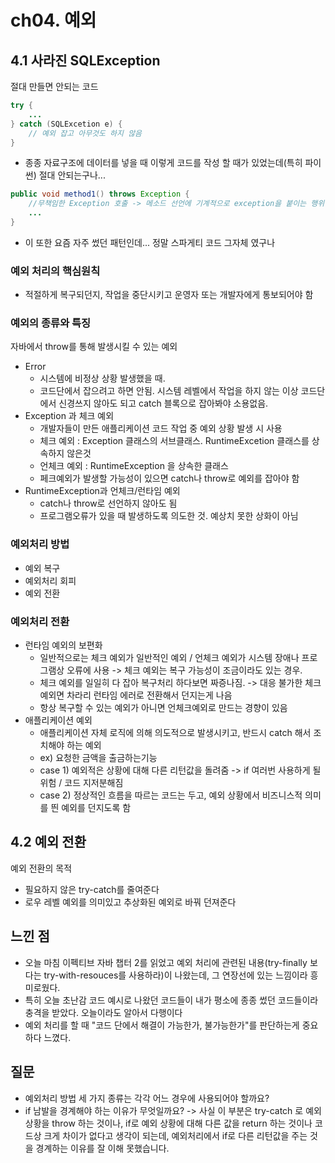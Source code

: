 # ch04. 예외
## 4.1 사라진 SQLException
절대 만들면 안되는 코드
```java
try {
    ...
} catch (SQLExcetion e) {
    // 예외 잡고 아무것도 하지 않음
}
```
- 종종 자료구조에 데이터를 넣을 때 이렇게 코드를 작성 할 때가 있었는데(특히 파이썬) 절대 안되는구나...

```java
public void method1() throws Exception {
    //무책임한 Exception 호출 -> 메소드 선언에 기계적으로 exception을 붙이는 행위
    ...
}
```
- 이 또한 요즘 자주 썼던 패턴인데... 정말 스파게티 코드 그자체 였구나


### 예외 처리의 핵심원칙
- 적절하게 복구되던지, 작업을 중단시키고 운영자 또는 개발자에게 통보되어야 함

### 예외의 종류와 특징
자바에서 throw를 통해 발생시킬 수 있는 예외
- Error
  - 시스템에 비정상 상황 발생했을 때.
  - 코드단에서 잡으려고 하면 안됨. 시스템 레벨에서 작업을 하지 않는 이상 코드단에서 신경쓰지 않아도 되고 catch 블록으로 잡아봐야 소용없음.
- Exception 과 체크 예외
  - 개발자들이 만든 애플리케이션 코드 작업 중 예외 상황 발생 시 사용
  - 체크 예외 : Exception 클래스의 서브클래스. RuntimeExcetion 클래스를 상속하지 않은것
  - 언체크 예외 : RuntimeException 을 상속한 클래스
  - 페크예외가 발생할 가능성이 있으면 catch나 throw로 예외를 잡아야 함
- RuntimeException과 언체크/런타임 예외
  - catch나 throw로 선언하지 않아도 됨
  - 프로그램오류가 있을 때 발생하도록 의도한 것. 예상치 못한 상화이 아님

### 예외처리 방법
- 예외 복구
- 예외처리 회피 
- 예외 전환

### 예외처리 전환
- 런타임 예외의 보편화
  - 일반적으로는 체크 예외가 일반적인 예외 / 언체크 예외가 시스템 장애나 프로그램상 오류에 사용 -> 체크 예외는 복구 가능성이 조금이라도 있는 경우.
  - 체크 예외를 일일히 다 잡아 복구처리 하다보면 짜증나짐. -> 대응 불가한 체크 예외면 차라리 런타임 에러로 전환해서 던지는게 나음
  - 항상 복구할 수 있는 예외가 아니면 언체크예외로 만드는 경향이 있음
- 애플리케이션 예외
  - 애플리케이션 자체 로직에 의해 의도적으로 발생시키고, 반드시 catch 해서 조치해야 하는 예외
  - ex) 요청한 금액을 출금하는기능
  - case 1) 예외적은 상황에 대해 다른 리턴값을 돌려줌 -> if 여러번 사용하게 될 위험 / 코드 지저분해짐
  - case 2) 정상적인 흐름을 따르는 코드는 두고, 예외 상황에서 비즈니스적 의미를 띈 예외를 던지도록 함

## 4.2 예외 전환
예외 전환의 목적
- 필요하지 않은 try-catch를 줄여준다
- 로우 레벨 예외를 의미있고 추상화된 예외로 바꿔 던져준다

## 느낀 점
- 오늘 마침 이펙티브 자바 챕터 2를 읽었고 예외 처리에 관련된 내용(try-finally 보다는 try-with-resouces를 사용하라)이 나왔는데, 그 연장선에 있는 느낌이라 흥미로웠다.
- 특히 오늘 초난감 코드 예시로 나왔던 코드들이 내가 평소에 종종 썼던 코드들이라 충격을 받았다. 오늘이라도 알아서 다행이다
- 예외 처리를 할 때 "코드 단에서 해결이 가능한가, 불가능한가"를 판단하는게 중요하다 느꼈다.

## 질문
- 예외처리 방법 세 가지 종류는 각각 어느 경우에 사용되어야 할까요?
- if 남발을 경계해야 하는 이유가 무엇일까요? -> 사실 이 부분은 try-catch 로 예외 상황을 throw 하는 것이나, if로 예외 상황에 대해 다른 값을 return 하는 것이나 코드상 크게 차이가 없다고 생각이 되는데, 예외처리에서 if로 다른 리턴값을 주는 것을 경계하는 이유를 잘 이해 못했습니다.
